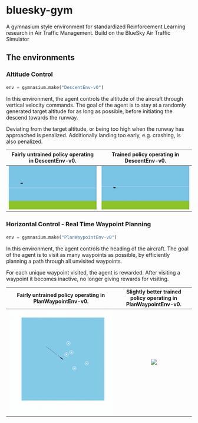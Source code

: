 # bluesky-gym
A gymnasium style environment for standardized Reinforcement Learning research in Air Traffic Management.
Build on the BlueSky Air Traffic Simulator 

## The environments

### Altitude Control

```python
env = gymnasium.make("DescentEnv-v0")
```

In this environment, the agent controls the altitude of the aircraft through vertical velocity commands. The goal of the agent is to stay at a randomly generated target altitude for as long as possible, before initiating the descend towards the runway. 

Deviating from the target altitude, or being too high when the runway has approached is penalized. Additionally landing too early, e.g. crashing, is also penalized.

Fairly untrained policy operating in DescentEnv-v0. |Trained policy operating in DescentEnv-v0.
:--------------------------------------------------:|:--------------------------------------------------:
![](docs/media/DescentEnv-v0/untrained_policy.gif)                |![](docs/media/DescentEnv-v0/trained_policy.gif)   

### Horizontal Control - Real Time Waypoint Planning

```python
env = gymnasium.make("PlanWaypointEnv-v0")
```

In this environment, the agent controls the heading of the aircraft. The goal of the agent is to visit as many waypoints as possible, by efficiently planning a path through all unvisited waypoints. 

For each unique waypoint visited, the agent is rewarded. After visiting a waypoint it becomes inactive, no longer giving rewards for visiting.

Fairly untrained policy operating in PlanWaypointEnv-v0. | Slightly better trained policy operating in PlanWaypointEnv-v0.
:--------------------------------------------------:|:--------------------------------------------------:
![](docs/media/PlanWaypointEnv-v0/untrained_policy.gif)                |![](docs/media/PlanWaypointEnv-v0/trained_policy.gif)   



